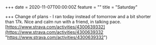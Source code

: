 +++
date = 2020-11-07T00:00:00Z
feature = ""
title = "Saturday"

+++
Change of plans - I ran today instead of tomorrow and a bit shorter than 17k. Nice and calm run with a friend, in talking pace. [https://www.strava.com/activities/4300639332](https://www.strava.com/activities/4300639332 "https://www.strava.com/activities/4300639332")